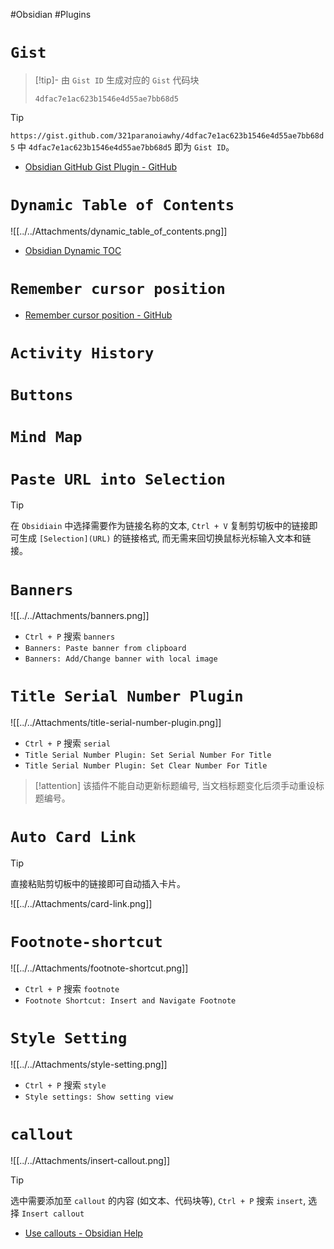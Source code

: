 #Obsidian #Plugins
# `Gist`

> [!tip]- 由 `Gist ID` 生成对应的 `Gist` 代码块
> ```gist
> 4dfac7e1ac623b1546e4d55ae7bb68d5
> ```

> [!tip]
> `https://gist.github.com/321paranoiawhy/4dfac7e1ac623b1546e4d55ae7bb68d5` 中 `4dfac7e1ac623b1546e4d55ae7bb68d5` 即为 `Gist ID`。

- [Obsidian GitHub Gist Plugin - GitHub](https://github.com/linjunpop/obsidian-gist)

# `Dynamic Table of Contents`

![[../../Attachments/dynamic_table_of_contents.png]]

- [Obsidian Dynamic TOC](https://github.com/Aidurber/obsidian-plugin-dynamic-toc)

# `Remember cursor position`

- [Remember cursor position - GitHub](https://github.com/dy-sh/obsidian-remember-cursor-position)

# `Activity History`

# `Buttons`

# `Mind Map`

# `Paste URL into Selection`

> [!tip]
> 在 `Obsidiain` 中选择需要作为链接名称的文本, `Ctrl + V` 复制剪切板中的链接即可生成 `[Selection](URL)` 的链接格式, 而无需来回切换鼠标光标输入文本和链接。

# `Banners`

![[../../Attachments/banners.png]]

- `Ctrl + P` 搜索 `banners`
- `Banners: Paste banner from clipboard`
- `Banners: Add/Change banner with local image`

# `Title Serial Number Plugin `

![[../../Attachments/title-serial-number-plugin.png]]

- `Ctrl + P` 搜索 `serial`
- `Title Serial Number Plugin: Set Serial Number For Title`
- `Title Serial Number Plugin: Set Clear Number For Title`

> [!attention]
> 该插件不能自动更新标题编号, 当文档标题变化后须手动重设标题编号。

# `Auto Card Link`

> [!tip]
> 直接粘贴剪切板中的链接即可自动插入卡片。

![[../../Attachments/card-link.png]]

# `Footnote-shortcut`

![[../../Attachments/footnote-shortcut.png]]

- `Ctrl + P` 搜索 `footnote`
- `Footnote Shortcut: Insert and Navigate Footnote`

# `Style Setting`

![[../../Attachments/style-setting.png]]

- `Ctrl + P` 搜索 `style` 
- `Style settings: Show setting view`

# `callout`

![[../../Attachments/insert-callout.png]]

> [!tip]
> 选中需要添加至 `callout` 的内容 (如文本、代码块等),  `Ctrl + P` 搜索 `insert`, 选择 `Insert callout`

- [Use callouts - Obsidian Help](https://help.obsidian.md/How+to/Use+callouts)